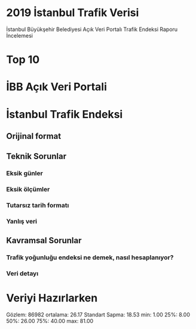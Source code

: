 # 2019 İstanbul Trafik Verisi
İstanbul Büyükşehir Belediyesi Açık Veri Portalı Trafik Endeksi Raporu İncelemesi

# Top 10

# İBB Açık Veri Portali

# İstanbul Trafik Endeksi

## Orijinal format

## Teknik Sorunlar

### Eksik günler

### Eksik ölçümler

### Tutarsız tarih formatı

### Yanlış veri

## Kavramsal Sorunlar

### Trafik yoğunluğu endeksi ne demek, nasıl hesaplanıyor?

### Veri detayı

# Veriyi Hazırlarken
Gözlem: 86982
ortalama: 26.17
Standart Sapma: 18.53
min: 1.00
25%: 8.00
50%: 26.00
75%: 40.00
max: 81.00
